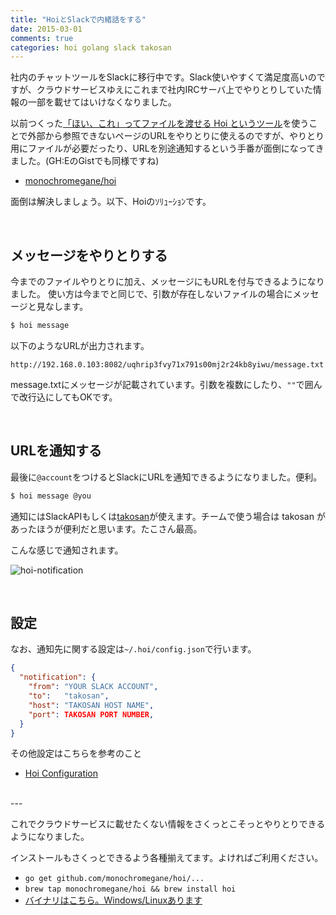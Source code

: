 ```yaml
---
title: "HoiとSlackで内緒話をする"
date: 2015-03-01
comments: true
categories: hoi golang slack takosan
---
```


社内のチャットツールをSlackに移行中です。Slack使いやすくて満足度高いのですが、クラウドサービスゆえにこれまで社内IRCサーバ上でやりとりしていた情報の一部を載せてはいけなくなりました。

以前つくった[「ほい、これ」ってファイルを渡せる Hoi というツール](http://blog.monochromegane.com/blog/2014/07/17/hoi/)を使うことで外部から参照できないページのURLをやりとりに使えるのですが、やりとり用にファイルが必要だったり、URLを別途通知するという手番が面倒になってきました。(GH:EのGistでも同様ですね)

- [monochromegane/hoi](https://github.com/monochromegane/hoi)

面倒は解決しましょう。以下、Hoiのｿﾘｭｰｼｮﾝです。

<br />

## メッセージをやりとりする

今までのファイルやりとりに加え、メッセージにもURLを付与できるようになりました。
使い方は今までと同じで、引数が存在しないファイルの場合にメッセージと見なします。

```sh
$ hoi message
```

以下のようなURLが出力されます。

```
http://192.168.0.103:8082/uqhrip3fvy71x791s00mj2r24kb8yiwu/message.txt
```

message.txtにメッセージが記載されています。引数を複数にしたり、`""`で囲んで改行込にしてもOKです。

<br />

## URLを通知する

最後に`@account`をつけるとSlackにURLを通知できるようになりました。便利。

```sh
$ hoi message @you
```

通知にはSlackAPIもしくは[takosan](https://github.com/kentaro/takosan)が使えます。チームで使う場合は takosan があったほうが便利だと思います。たこさん最高。

こんな感じで通知されます。

![hoi-notification](/images/2015/03/hoi-notification.png)


<br />

## 設定

なお、通知先に関する設定は`~/.hoi/config.json`で行います。

```json
{
  "notification": {
    "from": "YOUR SLACK ACCOUNT",
    "to":   "takosan",
    "host": "TAKOSAN HOST NAME",
    "port": TAKOSAN PORT NUMBER,
  }
}
```

その他設定はこちらを参考のこと

- [Hoi Configuration](https://github.com/monochromegane/hoi#configuration)

<br />
---

これでクラウドサービスに載せたくない情報をさくっとこそっとやりとりできるようになりました。

インストールもさくっとできるよう各種揃えてます。よければご利用ください。

- `go get github.com/monochromegane/hoi/...`
- `brew tap monochromegane/hoi && brew install hoi`
- [バイナリはこちら。Windows/Linuxあります](https://github.com/monochromegane/hoi/releases)

